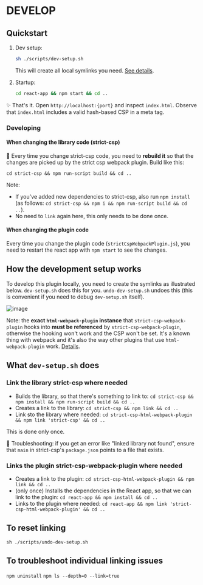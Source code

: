 # DEVELOP

## Quickstart

1. Dev setup:

   ```bash
   sh ./scripts/dev-setup.sh
   ```

   This will create all local symlinks you need. [See details](/docs/DEVELOP.md).

2. Startup:

   ```bash
   cd react-app && npm start && cd ..
   ```

✨ That's it. Open `http://localhost:{port}` and inspect `index.html`. Observe that `index.html` includes a valid hash-based CSP in a meta tag.

### Developing

#### When changing the library code (strict-csp)

🚨 Every time you change strict-csp code, you need to **rebuild it** so that the changes are picked up by the strict csp webpack plugin. Build like this:

`cd strict-csp && npm run-script build && cd ..`

Note:

- If you've added new dependencies to strict-csp, also run `npm install` (as follows: `cd strict-csp && npm i && npm run-script build && cd ..`).
- No need to `link` again here, this only needs to be done once.

#### When changing the plugin code

Every time you change the plugin code (`strictCspWebpackPlugin.js`), you need to restart the react app with `npm start` to see the changes.

## How the development setup works

To develop this plugin locally, you need to create the symlinks as illustrated below. `dev-setup.sh` does this for you.
`undo-dev-setup.sh` undoes this (this is convenient if you need to debug `dev-setup.sh` itself).

![image](https://user-images.githubusercontent.com/9762897/110346153-91087180-802f-11eb-96f9-fa79e9068dfb.png)

Note: the **exact `html-webpack-plugin` instance** that `strict-csp-webpack-plugin` hooks into **must be referenced** by `strict-csp-webpack-plugin`, otherwise the hooking won't work and the CSP won't be set. It's a known thing with webpack and it's also the way other plugins that use `html-webpack-plugin` work. [Details](https://github.com/jantimon/html-webpack-plugin/issues/1091).

## What `dev-setup.sh` does

### Link the library strict-csp where needed

- Builds the library, so that there's something to link to:
  `cd strict-csp && npm install && npm run-script build && cd ..`
- Creates a link to the library:
  `cd strict-csp && npm link && cd ..`
- Link sto the library where needed:
  `cd strict-csp-html-webpack-plugin && npm link 'strict-csp' && cd ..`

This is done only once.

🧐 Troubleshooting: if you get an error like "linked library not found", ensure that `main` in strict-csp's `package.json` points to a file that exists.

### Links the plugin strict-csp-webpack-plugin where needed

- Creates a link to the plugin:
  `cd strict-csp-html-webpack-plugin && npm link && cd ..`
- (only once) Installs the dependencies in the React app, so that we can link to the plugin:
  `cd react-app && npm install && cd ..`
- Links to the plugin where needed:
  `cd react-app && npm link 'strict-csp-html-webpack-plugin' && cd ..`

## To reset linking

`sh ./scripts/undo-dev-setup.sh`

## To troubleshoot individual linking issues

`npm uninstall`
`npm ls --depth=0 --link=true`
